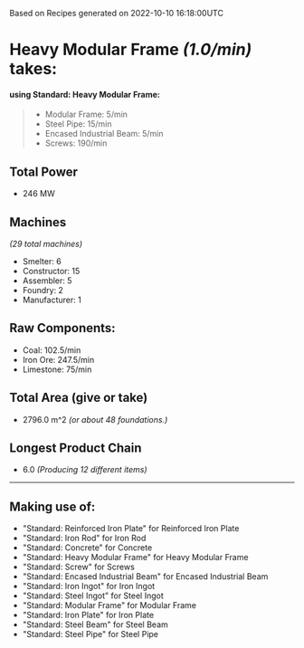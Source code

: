 Based on Recipes generated on 2022-10-10 16:18:00UTC
# Heavy Modular Frame *(1.0/min)* takes:
#### using Standard: Heavy Modular Frame:
> *  Modular Frame: 5/min
> *  Steel Pipe: 15/min
> *  Encased Industrial Beam: 5/min
> *  Screws: 190/min


## Total Power
*  246 MW

## Machines
*(29 total machines)*
* Smelter: 6
* Constructor: 15
* Assembler: 5
* Foundry: 2
* Manufacturer: 1

## Raw Components:
* Coal: 102.5/min
* Iron Ore: 247.5/min
* Limestone: 75/min

## Total Area (give or take)
*  2796.0 m^2
*(or about 48 foundations.)*

## Longest Product Chain
*  6.0
*(Producing 12 different items)*

------

## Making use of:
* "Standard: Reinforced Iron Plate" for Reinforced Iron Plate
* "Standard: Iron Rod" for Iron Rod
* "Standard: Concrete" for Concrete
* "Standard: Heavy Modular Frame" for Heavy Modular Frame
* "Standard: Screw" for Screws
* "Standard: Encased Industrial Beam" for Encased Industrial Beam
* "Standard: Iron Ingot" for Iron Ingot
* "Standard: Steel Ingot" for Steel Ingot
* "Standard: Modular Frame" for Modular Frame
* "Standard: Iron Plate" for Iron Plate
* "Standard: Steel Beam" for Steel Beam
* "Standard: Steel Pipe" for Steel Pipe